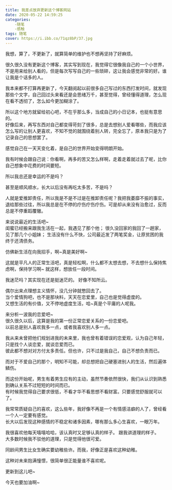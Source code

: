 ```yaml
---
title: 我差点放弃更新这个博客网站
date: 2020-05-22 14:59:25
categories:
    -随笔
    -感触
tags: 随笔
cover: https://i.ibb.co/71qz8bP/37.jpg
---
```

我想，算了，不更新了，就算简单的维护也不想再坚持了好麻烦。
<!-- more -->   

很久很久没有更新这个博客，其实写到现在，我觉得它很像我自己的一个小世界，不是用来给别人看的，但是每次写写自己的一些琐碎，这让我会感觉非常的好。谁让我是个话多的人。  

我本来都不打算再更新了，今天翻阅起以前很多自己写过的东西打发时间，就发现那些个文字，自己回过头来看还是会思绪万千，甚至觉得，曾经懂得道理，怎么现在看不透彻了，怎么如今更加糊涂了。  

所以这个地方就留给初心吧，不在乎那么多，当成自己的小日记本，也挺有意思的。  
好像后来，再写东西对自己都变得苛刻了很多，总是去想别人爱看哪些，而我应该怎么写的让别人更喜欢，不知不觉的就围绕着别人转，完全忘了，原本我只是为了记录自己的思想罢了。    

感觉自己在一天天变化着，是自己的世界开始变得明朗开始。      

我有时候会跟自己说：你看啊，再多的苦又怎么样啊，走着走着就过去了呢，比你自己想象中花费的时间要短。  

所以我总还是幸运的不是吗？  

甚至是顺风顺水，长大以后没有再吃太多苦，不是吗？    

人就是爱推卸责任，所以我是不是不过是在推卸责任呢？我把我萎靡不振的事实，退给那些过往，所以我总是在不停的疗伤疗伤疗伤。可是却从来没有治愈过，反而总是不停重蹈覆辙。      

来说说最近的生活吧~     
闺蜜已经搬来跟我生活在一起，我遇见了那个他；
很久没回家的我回了一趟家，见了那几个小姐妹；
生活没有什么不快，公司最近发了两笔奖金，让原贫困的我终于还清债务。  

仿佛新生活在向我招手，啊~真是美好啊~    

这就是平凡人的正常生活吧，真是轻松啊，什么都不太想去想，不去想什么保持焦虑啊，保持学习啊~  就这样，想放任一段时间。     

我迷茫吗？其实现在还是挺迷茫的。 好像不知所云。     

偶尔出来点理想主义情怀，没几分钟就憋回去了。    
当个爱情狗吧，也不是那块料，天天在恋爱里，自己也是觉得虚度的。  
又想生活的有价值，又不停地虚度生活，哈~真是个平庸的人呢我。     

来分析一波我的恋爱吧~   
很久很久以后，这算是我的第一份正常恋爱关系的一份恋爱吧。    
以前总是别人喜欢我多一点，或者我喜欢别人多一点。    

我从来未曾把他们规划进我的未来里，我也曾有着错误的恋爱观，认为自己年轻，只是找个人谈恋爱，就谈恋爱而已。    
彼此都不想对对方付太多责任。但也许，只不过是我自己，自己不想负责而已。  

而对于不爱自己的那个，明知不可能，却总想把自己硬塞进别人的生活，然后遍体鳞伤。  

而这份开始呢，男生有着男生应有的主动，虽然节奏依然很快，我们从认识到熟悉到确认关系不过短短的时间而已。  
有时候我觉得自己要求很低，不看才华不看思想不看财富。只要感觉舒服就可以了。  

我常常质疑自己的喜欢，这么些年，我好像不再是一个有情感洁癖的人了，曾经看一个人一定要有感觉。    
长大以后发现这种感情的不稳定和诸多因素，哪有那么多心生喜欢，一眼万年。  

我很喜欢他每天嘻嘻哈哈，该认真时又足够认真的样子。 跟我讲道理的样子。   
大多数时候我不驳他的道理，只是觉得他很可爱。    

同龄间男生比女生确实要幼稚些许。而我，好像正是喜欢这种幼稚。    

这种对未来抱满憧憬，很简单很正能量谁不喜欢呢。  

更新到这儿吧~       

今天也要加油啊~